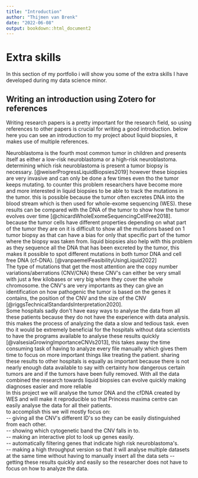 ```yaml
---
title: "Introduction"
author: "Thijmen van Brenk"
date: "2022-06-08"
output: bookdown::html_document2
---
```


# Extra skills

In this section of my portfolio i will show you some of the extra skills I have developed during my data science minor.

## Writing an introduction using Zotero for references        

Writing research papers is a pretty important for the research field, so using references to other papers is crucial for writing a good introduction. below here you can see an introduction to my project about liquid biopsies, it makes use of multiple references.

Neuroblastoma is the fourth most common tumor in children and presents itself as either a low-risk neuroblastoma or a high-risk neuroblastoma. determining which risk neuroblastoma is present a tumor biopsy is necessary. [@weiserProgressLiquidBiopsies2019] however these biopsies are very invasive and can only be done a few times even tho the tumor keeps mutating. to counter this problem researchers have become more and more interested in liquid biopsies to be able to track the mutations in the tumor. this is possible because the tumor often excretes DNA into the blood stream which is then used for whole-exome sequencing (WES). these results can be compared with the DNA of the tumor to show how the tumor evolves over time [@chicardWholeExomeSequencingCellFree2018]. because the tumor cells have different properties depending on what part of the tumor they are on it is difficult to show all the mutations based on 1 tumor biopsy as that can have a bias for only that specific part of the tumor where the biopsy was taken from. liquid biopsies also help with this problem as they sequence all the DNA that has been excreted by the tumor, this makes it possible to spot different mutations in both tumor DNA and cell free DNA (cf-DNA). [@vanpaemelFeasibilityUsingLiquid2022]        
The type of mutations that get the most attention are the copy number variations/aberrations (CNV/CNA) these CNV's can either be very small with just a few kilobases or very big where they cover the whole chromosome. the CNV's are very importants as they can give an identification on how pathogenic the tumor is based on the genes it contains, the position of the CNV and the size of the CNV [@riggsTechnicalStandardsInterpretation2020].       
Some hospitals sadly don't have easy ways to analyse the data from all these patients because they do not have the experience with data analysis. this makes the process of analyzing the data a slow and tedious task. even tho it would be extremely beneficial for the hospitals without data scientists to have the programs available to analyse these results quickly [@valsesiaGrowingImportanceCNVs2013], this takes away the time consuming task of having to analyze every file manually which gives them time to focus on more important things like treating the patient. sharing these results to other hospitals is equally as important because there is not nearly enough data available to say with certainty how dangerous certain tumors are and if the tumors have been fully removed. With all the data combined the research towards liquid biopsies can evolve quickly making diagnoses easier and more reliable        
In this project we will analyse the tumor DNA and the cfDNA created by WES and will make it reproducible so that Princess maxima centre can easily analyse the data for all their patients.       
to accomplish this we will mostly focus on:       
-- giving all the CNV's different ID's so they can be easily distinguished from each other.       
-- showing which cytogenetic band the CNV falls in to.        
-- making an interactive plot to look up genes easily.        
-- automatically filtering genes that indicate high risk neuroblastoma's.       
-- making a high throughput version so that it will analyse multiple datasets at the same time without having to manually insert all the data sets
-- getting these results quickly and easily so the researcher does not have to focus on how to analyze the data.
